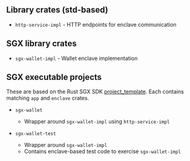 ## Library crates (std-based)

- `http-service-impl` - HTTP endpoints for enclave communication

## SGX library crates

- `sgx-wallet-impl` - Wallet enclave implementation

## SGX executable projects

These are based on the Rust SGX SDK [project_template]. Each contains matching `app` and `enclave` crates.

- `sgx-wallet`

  - Wrapper around `sgx-wallet-impl` using `http-service-impl`

- `sgx-wallet-test`
  - Wrapper around `sgx-wallet-impl`
  - Contains enclave-based test code to exercise `sgx-wallet-impl`

[project_template]: https://github.com/apache/incubator-teaclave-sgx-sdk/tree/master/samplecode/project_template
